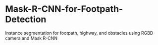 # Mask-R-CNN-for-Footpath-Detection
Instance segmentation for footpath, highway, and obstacles using RGBD camera and Mask R-CNN
